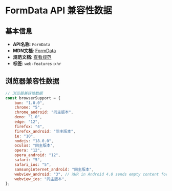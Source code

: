 # FormData API 兼容性数据

## 基本信息

- **API名称**: `FormData`
- **MDN文档**: [FormData](https://developer.mozilla.org/docs/Web/API/FormData)
- **规范文档**: [查看规范](https://xhr.spec.whatwg.org/#interface-formdata)
- **标签**: `web-features:xhr`

## 浏览器兼容性数据

```javascript
// 浏览器兼容性数据
const browserSupport = {
    bun: "1.0.0",
    chrome: "5",
    chrome_android: "同主版本",
    deno: "1.0",
    edge: "12",
    firefox: "4",
    firefox_android: "同主版本",
    ie: "10",
    nodejs: "18.0.0",
    oculus: "同主版本",
    opera: "12",
    opera_android: "12",
    safari: "5",
    safari_ios: "5",
    samsunginternet_android: "同主版本",
    webview_android: "3", // XHR in Android 4.0 sends empty content for `FormData` with `blob`.,
    webview_ios: "同主版本",
};

```

